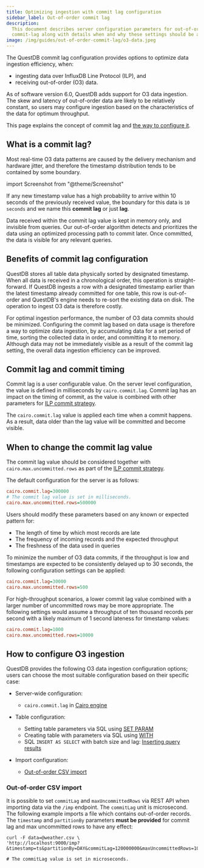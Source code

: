 ```yaml
---
title: Optimizing ingestion with commit lag configuration
sidebar_label: Out-of-order commit lag
description:
  This document describes server configuration parameters for out-of-order
  commit-lag along with details when and why these settings should be applied
image: /img/guides/out-of-order-commit-lag/o3-data.jpeg
---
```


The QuestDB commit lag configuration provides options to optimize data ingestion efficiency, when:

* ingesting data over InfluxDB Line Protocol (ILP), and
* receiving out-of-order (O3) data.


As of software version 6.0, QuestDB adds support for O3 data
ingestion. The skew and latency of out-of-order data are likely to be relatively
constant, so users may configure ingestion based on the characteristics of the
data for optimum throughput. 

This page explains the concept of commit lag and [the way to configure it](#how-to-configure-o3-ingestion).

## What is a commit lag?

Most real-time O3 data patterns are caused by the delivery mechanism
and hardware jitter, and therefore the timestamp distribution tends to be contained by some boundary.

import Screenshot from "@theme/Screenshot"

<Screenshot
  alt="A diagram showing how data may arrive with random timings from clients due to network jitter or latency"
  height={334}
  src="/img/guides/out-of-order-commit-lag/o3-data.jpeg"
  title="Records with various network-induced delays"
  width={650}
/>

If any new timestamp value has a high probability to arrive within 10 seconds of
the previously received value, the boundary for this data is `10 seconds` and we
name this **commit lag** or just **lag**.

Data received within the commit lag value is kept in memory only, and invisible from queries. Our out-of-order algorithm detects and prioritizes the data using an optimized processing path to commit later. Once committed, the data is visible for any relevant queries. 

## Benefits of commit lag configuration

QuestDB stores all table data physically sorted by designated timestamp. When all data is received in a chronological order, this operation is straight-forward. If QuestDB ingests a row with a designated timestamp earlier than the latest timestamp already committed for one table, this row is out-of-order and QuestDB's engine needs to re-sort the existing data on disk. The operation to ingest O3 data is therefore costly.

For optimal ingestion performance, the number of O3 data commits should be minimized. Configuring the commit lag based on data usage is therefore a way to optimize data ingestion, by accumulating data for a set period of time, sorting the collected data in order, and committing it to memory. Although data may not be immediately visible as a result of the commit lag setting, the overall data ingestion efficiency can be improved.

## Commit lag and commit timing

Commit lag is a user configurable value. On the server level configuration, the value is defined in milliseconds by `cairo.commit.lag`. Commit lag has an impact on the timing of commit, as the value is combined with other parameters for [ILP commit strategy](/docs/reference/api/ilp/tcp-receiver#commit-strategy).

The `cairo.commit.lag` value is applied each time when a commit happens. As a
result, data older than the lag value will be committed and become visible.

## When to change the commit lag value

The commit lag value should be considered together with `cairo.max.uncommitted.rows` as part of the [ILP commit strategy](/docs/reference/api/ilp/tcp-receiver#commit-strategy).

The default configuration for the server
is as follows:

```ini title="Defaults"
cairo.commit.lag=300000
# The commit lag value is set in milliseconds.
cairo.max.uncommitted.rows=500000
```

Users should modify these parameters based on any known or expected
pattern for:

* The length of time by which most records are late
* The frequency of incoming records and the expected throughput
* The freshness of the data used in queries

To minimize the number of O3 data commits, if the throughput is low and timestamps are
expected to be consistently delayed up to 30 seconds, the following
configuration settings can be applied:

```ini title="server.conf"
cairo.commit.lag=30000
cairo.max.uncommitted.rows=500
```

For high-throughput scenarios, a lower commit lag value combined with a larger number of
uncommitted rows may be more appropriate. The following settings would assume a
throughput of ten thousand records per second with a likely maximum of 1 second
lateness for timestamp values:

```ini title="server.conf"
cairo.commit.lag=1000
cairo.max.uncommitted.rows=10000
```

## How to configure O3 ingestion

QuestDB provides the following O3 data ingestion configuration options; users can choose the most suitable configuration based on their specific case:

- Server-wide configuration:
  - `cairo.commit.lag` in [Cairo engine](/docs/reference/configuration/#cairo-engine)

- Table configuration:

  - Setting table parameters via SQL using [SET PARAM](/docs/reference/sql/alter-table-set-param#example)
  - Creating table with parameters via SQL using [WITH](/docs/reference/sql/create-table/#create-table-with-parameters)
  - SQL `INSERT AS SELECT` with batch size and lag: [Inserting query results](/docs/reference/sql/insert/#inserting-query-results)

- Import configuration:
  - [Out-of-order CSV import](/docs/guides/out-of-order-commit-lag/#out-of-order-csv-import)

### Out-of-order CSV import

It is possible to set `commitLag` and `maxUncommittedRows` via REST API when
importing data via the `/imp` endpoint. The `commitLag` unit is microsecond. The following example imports a file which contains out-of-order records. The `timestamp` and `partitionBy` parameters **must be provided** for commit lag and max uncommitted rows to have any effect:

```shell
curl -F data=@weather.csv \
'http://localhost:9000/imp?&timestamp=ts&partitionBy=DAY&commitLag=120000000&maxUncommittedRows=10000'

# The commitLag value is set in microseconds.
```


